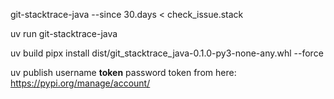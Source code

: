 git-stacktrace-java --since 30.days < check_issue.stack

uv run git-stacktrace-java 

uv build
pipx install dist/git_stacktrace_java-0.1.0-py3-none-any.whl --force


uv publish
username __token__
password token from here: https://pypi.org/manage/account/
